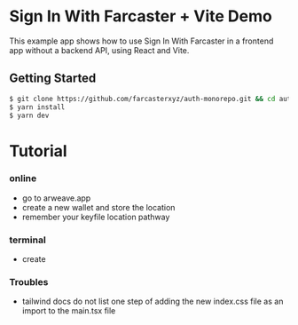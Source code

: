 # Sign In With Farcaster + Vite Demo

This example app shows how to use Sign In With Farcaster in a frontend app without a backend API, using React and Vite.

## Getting Started

```sh
$ git clone https://github.com/farcasterxyz/auth-monorepo.git && cd auth-monorepo/examples/frontend-only
$ yarn install
$ yarn dev
```

# Tutorial

### online

- go to arweave.app
- create a new wallet and store the location
- remember your keyfile location pathway

### terminal

- create

### Troubles

- tailwind docs do not list one step of adding the new index.css file as an import to the main.tsx file

